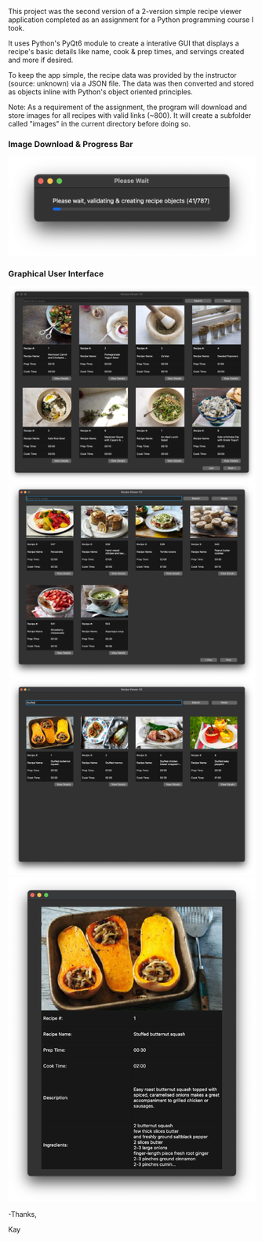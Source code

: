 This project was the second version of a 2-version simple recipe viewer application completed as an assignment for a Python programming course I took. 

It uses Python's PyQt6 module to create a interative GUI that displays a recipe's basic details like name, cook & prep times, and servings created and more if desired.

To keep the app simple, the recipe data was provided by the instructor (source: unknown) via a JSON file. The data was then converted and stored as objects inline with Python's object oriented principles.

Note: As a requirement of the assignment, the program will download and store images for all recipes with valid links (~800). It will create a subfolder called "images" in the current directory before doing so.

### Image Download & Progress Bar
![Image Download / Progress Bar](./helper_assets/Progress_Bar.png)

### Graphical User Interface
![First Page](./helper_assets/GUI_FirstPage.png)
![Last Page](./helper_assets/GUI_LastPage.png)
![Search Functionality](/helper_assets/GUI_Search.png)
![More Recipe Details](/helper_assets/Recipe_Details.png)

\-Thanks,

Kay

